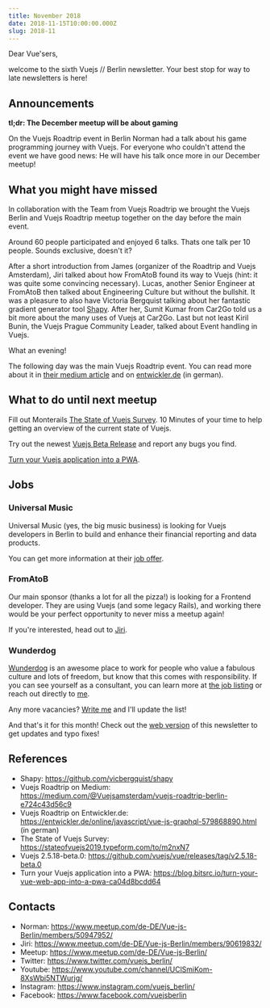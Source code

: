 ```yaml
---
title: November 2018
date: 2018-11-15T10:00:00.000Z
slug: 2018-11
---
```

Dear Vue'sers,

welcome to the sixth Vuejs // Berlin newsletter. Your best stop for way to late newsletters is here!

Announcements
-------------

**tl;dr: The December meetup will be about gaming**

On the Vuejs Roadtrip event in Berlin Norman had a talk about his game programming journey with Vuejs. For everyone who couldn't attend the event we have good news: He will have his talk once more in our December meetup!


What you might have missed
--------------------------

In collaboration with the Team from Vuejs Roadtrip we brought the Vuejs Berlin and Vuejs Roadtrip meetup together on the day before the main event.

Around 60 people participated and enjoyed 6 talks. Thats one talk per 10 people. Sounds exclusive, doesn't it?

After a short introduction from James (organizer of the Roadtrip and Vuejs Amsterdam), Jiri talked about how FromAtoB found its way to Vuejs (hint: it was quite some convincing necessary). Lucas, another Senior Engineer at FromAtoB then talked about Engineering Culture but without the bullshit. It was a pleasure to also have Victoria Bergquist talking about her fantastic gradient generator tool [Shapy](https://github.com/vicbergquist/shapy). After her, Sumit Kumar from Car2Go told us a bit more about the many uses of Vuejs at Car2Go. Last but not least Kiril Bunin, the Vuejs Prague Community Leader, talked about Event handling in Vuejs.

What an evening!

The following day was the main Vuejs Roadtrip event. You can read more about it in [their medium article](https://medium.com/@Vuejsamsterdam/vuejs-roadtrip-berlin-e724c43d56c9)
and on [entwickler.de](https://entwickler.de/online/javascript/vue-js-graphql-579868890.html) (in german).

What to do until next meetup
----------------------------

Fill out Monterails [The State of Vuejs Survey](https://stateofvuejs2019.typeform.com/to/m2nxN7). 10 Minutes of your time to help getting an overview of the current state of Vuejs.

Try out the newest [Vuejs Beta Release](https://github.com/vuejs/vue/releases/tag/v2.5.18-beta.0) and report any bugs you find.

[Turn your Vuejs application into a PWA](https://blog.bitsrc.io/turn-your-vue-web-app-into-a-pwa-ca04d8bcdd64).

Jobs
----

### Universal Music

Universal Music (yes, the big music business) is looking for Vuejs developers in Berlin to build and enhance their financial reporting and data products.

You can get more information at their [job offer](https://universal-music.talentry.com/app/talent/s/IU9HppLI5N1VpA7jNa2GLs).

### FromAtoB

Our main sponsor (thanks a lot for all the pizza!) is looking for a  Frontend developer. They are using Vuejs (and some legacy Rails), and working there would be your perfect opportunity to never miss a meetup again!

If you're interested, head out to [Jiri](https://www.meetup.com/de-DE/Vue-js-Berlin/members/90619832/).

### Wunderdog

[Wunderdog](https://wunder.dog) is an awesome place to work for people who value a fabulous culture and lots of freedom, but know that this comes with responsibility. If you can see yourself as a consultant, you can learn more at [the job listing](https://wunder.dog/fullstack-developer-berlin-germany) or reach out directly to [me](https://www.meetup.com/de-DE/Vue-js-Berlin/members/50947952/).


Any more vacancies? [Write me](https://www.meetup.com/de-DE/Vue-js-Berlin/members/50947952/) and I'll update the list!


And that's it for this month! Check out the [web version](https://vuejs.berlin/newsletter/201811.html) of this newsletter to get updates and typo fixes!


References
----------
* Shapy: https://github.com/vicbergquist/shapy
* Vuejs Roadtrip on Medium: https://medium.com/@Vuejsamsterdam/vuejs-roadtrip-berlin-e724c43d56c9
* Vuejs Roadtrip on Entwickler.de: https://entwickler.de/online/javascript/vue-js-graphql-579868890.html (in german)
* The State of Vuejs Survey: https://stateofvuejs2019.typeform.com/to/m2nxN7
* Vuejs 2.5.18-beta.0: https://github.com/vuejs/vue/releases/tag/v2.5.18-beta.0
* Turn your Vuejs application into a PWA: https://blog.bitsrc.io/turn-your-vue-web-app-into-a-pwa-ca04d8bcdd64

Contacts
--------
* Norman: https://www.meetup.com/de-DE/Vue-js-Berlin/members/50947952/
* Jiri: https://www.meetup.com/de-DE/Vue-js-Berlin/members/90619832/
* Meetup: https://www.meetup.com/de-DE/Vue-js-Berlin/
* Twitter: https://www.twitter.com/vuejs_berlin/
* Youtube: https://www.youtube.com/channel/UClSmiKom-8XsWbi5NTWurjg/
* Instagram: https://www.instagram.com/vuejs_berlin/
* Facebook: https://www.facebook.com/vuejsberlin
